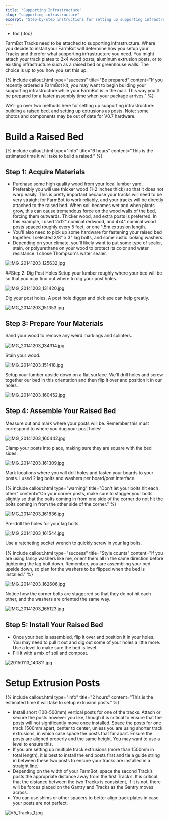 ```yaml
---
title: "Supporting Infrastructure"
slug: "supporting-infrastructure"
excerpt: "Step-by-step instructions for setting up supporting infrastructure for FarmBot Genesis V0.8"
---
```


* toc
{:toc}

FarmBot Tracks need to be attached to supporting infrastructure. Where you decide to install your FarmBot will determine how you setup your Tracks and therefor what supporting infrastructure you need. You might attach your track plates to 2x4 wood posts, aluminum extrusion posts, or to existing infrastructure such as a raised bed or greenhouse walls. The choice is up to you how you set this up.

{%
include callout.html
type="success"
title="Be prepared"
content="If you recently ordered a FarmBot kit, you may want to begin building your supporting infrastructure while your FarmBot is in the mail. This way you'll be prepared for a faster assembly time when your package arrives."
%}

We'll go over two methods here for setting up supporting infrastructure: building a raised bed, and setting up extrusions as posts. Note: some photos and components may be out of date for V0.7 hardware.

# Build a Raised Bed



{%
include callout.html
type="info"
title="6 hours"
content="This is the estimated time it will take to build a raised."
%}

## Step 1: Acquire Materials
  * Purchase some high quality wood from your local lumber yard. Preferably you will use thicker wood (1-2 inches thick) so that it does not warp easily. This is pretty important because your tracks will need to be very straight for FarmBot to work reliably, and your tracks will be directly attached to the raised bed. When soil becomes wet and when plants grow, this can cause tremendous force on the wood walls of the bed, forcing them outwards. Thicker wood, and extra posts is preferred. In this example, I used 2x12" nominal redwood, and 4x4" nominal wood posts spaced roughly every 5 feet, or one 1.5m extrusion length.
  * You'll also need to pick up some hardware for fastening your raised bed together. I selected 3/8" x 3" lag bolts, and some rustic looking washers.
  * Depending on your climate, you'll likely want to put some type of sealer, stain, or polyurethane on your wood to protect its color and water resistance. I chose Thompson's water sealer.

![IMG_20141203_125632.jpg](IMG_20141203_125632.jpg)

##Step 2: Dig Post Holes
Setup your lumber roughly where your bed will be so that you may find out where to dig your post holes.

![IMG_20141203_131420.jpg](IMG_20141203_131420.jpg)

Dig your post holes. A post hole digger and pick axe can help greatly.

![IMG_20141203_151353.jpg](IMG_20141203_151353.jpg)

## Step 3: Prepare Your Materials
Sand your wood to remove any weird markings and splinters.

![IMG_20141203_134314.jpg](IMG_20141203_134314.jpg)

Stain your wood.

![IMG_20141203_151418.jpg](IMG_20141203_151418.jpg)

Setup your lumber upside down on a flat surface. We'll drill holes and screw together our bed in this orientation and then flip it over and position it in our holes.

![IMG_20141203_160452.jpg](IMG_20141203_160452.jpg)

## Step 4: Assemble Your Raised Bed
Measure out and mark where your posts will be. Remember this must correspond to where you dug your post holes!

![IMG_20141203_160442.jpg](IMG_20141203_160442.jpg)

Clamp your posts into place, making sure they are square with the bed sides.

![IMG_20141203_161309.jpg](IMG_20141203_161309.jpg)

Mark locations where you will drill holes and fasten your boards to your posts. I used 2 lag bolts and washers per board/post interface.

{%
include callout.html
type="warning"
title="Don't let your bolts hit each other"
content="On your corner posts, make sure to stagger your bolts slightly so that the bolts coming in from one side of the corner do not hit the bolts coming in from the other side of the corner."
%}



![IMG_20141203_161836.jpg](IMG_20141203_161836.jpg)

Pre-drill the holes for your lag bolts.

![IMG_20141203_161544.jpg](IMG_20141203_161544.jpg)

Use a ratcheting socket wrench to quickly screw in your lag bolts.

{%
include callout.html
type="success"
title="Style counts"
content="If you are using fancy washers like me, orient them all in the same direction before tightening the lag bolt down. Remember, you are assembling your bed upside down, so plan for the washers to be flipped when the bed is installed."
%}



![IMG_20141203_162606.jpg](IMG_20141203_162606.jpg)

Notice how the corner bolts are staggered so that they do not hit each other, and the washers are oriented the same way.

![IMG_20141203_165123.jpg](IMG_20141203_165123.jpg)

## Step 5: Install Your Raised Bed
* Once your bed is assembled, flip it over and position it in your holes. You may need to pull it out and dig out some of your holes a little more. Use a level to make sure the bed is level.
* Fill it with a mix of soil and compost.

![20150113_140811.jpg](20150113_140811.jpg)



# Setup Extrusion Posts



{%
include callout.html
type="info"
title="2 hours"
content="This is the estimated time it will take to setup extrusion posts."
%}

  * Install short (100-500mm) vertical posts for one of the tracks. Attach or secure the posts however you like, though it is critical to ensure that the posts will not significantly move once installed. Space the posts for one track 1500mm apart, center to center, unless you are using shorter track extrusions, in which case space the posts that far apart. Ensure the posts are aligned properly and the same height. You may want to use a level to ensure this.
  * If you are setting up multiple track extrusions (more than 1500mm in total length), it is best to install the end posts first and tie a guide string in between these two posts to ensure your tracks are installed in a straight line.
  * Depending on the width of your FarmBot, space the second Track’s posts the appropriate distance away from the first Track’s. It is critical that the distance between the two Tracks is consistent, if it is not, there will be forces placed on the Gantry and Tracks as the Gantry moves across.
  * You can use shims or other spacers to better align track plates in case your posts are not perfect.

![V5_Tracks_1.jpg](V5_Tracks_1.jpg)

